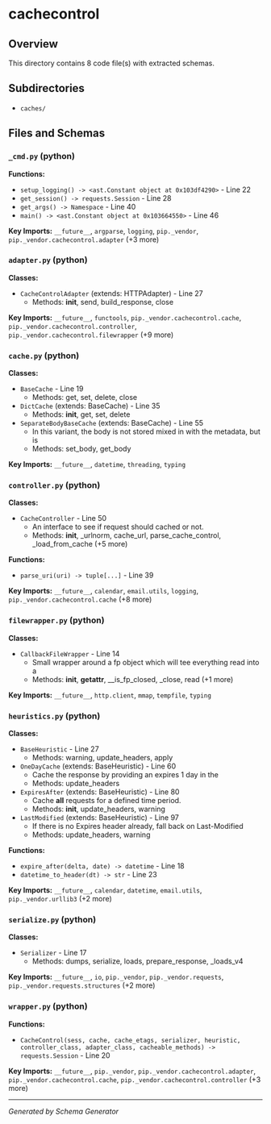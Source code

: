 # cachecontrol

## Overview

This directory contains 8 code file(s) with extracted schemas.

## Subdirectories

- `caches/`

## Files and Schemas

### `_cmd.py` (python)

**Functions:**
- `setup_logging() -> <ast.Constant object at 0x103df4290>` - Line 22
- `get_session() -> requests.Session` - Line 28
- `get_args() -> Namespace` - Line 40
- `main() -> <ast.Constant object at 0x103664550>` - Line 46

**Key Imports:** `__future__`, `argparse`, `logging`, `pip._vendor`, `pip._vendor.cachecontrol.adapter` (+3 more)

### `adapter.py` (python)

**Classes:**
- `CacheControlAdapter` (extends: HTTPAdapter) - Line 27
  - Methods: __init__, send, build_response, close

**Key Imports:** `__future__`, `functools`, `pip._vendor.cachecontrol.cache`, `pip._vendor.cachecontrol.controller`, `pip._vendor.cachecontrol.filewrapper` (+9 more)

### `cache.py` (python)

**Classes:**
- `BaseCache` - Line 19
  - Methods: get, set, delete, close
- `DictCache` (extends: BaseCache) - Line 35
  - Methods: __init__, get, set, delete
- `SeparateBodyBaseCache` (extends: BaseCache) - Line 55
  - In this variant, the body is not stored mixed in with the metadata, but is
  - Methods: set_body, get_body

**Key Imports:** `__future__`, `datetime`, `threading`, `typing`

### `controller.py` (python)

**Classes:**
- `CacheController` - Line 50
  - An interface to see if request should cached or not.
  - Methods: __init__, _urlnorm, cache_url, parse_cache_control, _load_from_cache (+5 more)

**Functions:**
- `parse_uri(uri) -> tuple[...]` - Line 39

**Key Imports:** `__future__`, `calendar`, `email.utils`, `logging`, `pip._vendor.cachecontrol.cache` (+8 more)

### `filewrapper.py` (python)

**Classes:**
- `CallbackFileWrapper` - Line 14
  - Small wrapper around a fp object which will tee everything read into a
  - Methods: __init__, __getattr__, __is_fp_closed, _close, read (+1 more)

**Key Imports:** `__future__`, `http.client`, `mmap`, `tempfile`, `typing`

### `heuristics.py` (python)

**Classes:**
- `BaseHeuristic` - Line 27
  - Methods: warning, update_headers, apply
- `OneDayCache` (extends: BaseHeuristic) - Line 60
  - Cache the response by providing an expires 1 day in the
  - Methods: update_headers
- `ExpiresAfter` (extends: BaseHeuristic) - Line 80
  - Cache **all** requests for a defined time period.
  - Methods: __init__, update_headers, warning
- `LastModified` (extends: BaseHeuristic) - Line 97
  - If there is no Expires header already, fall back on Last-Modified
  - Methods: update_headers, warning

**Functions:**
- `expire_after(delta, date) -> datetime` - Line 18
- `datetime_to_header(dt) -> str` - Line 23

**Key Imports:** `__future__`, `calendar`, `datetime`, `email.utils`, `pip._vendor.urllib3` (+2 more)

### `serialize.py` (python)

**Classes:**
- `Serializer` - Line 17
  - Methods: dumps, serialize, loads, prepare_response, _loads_v4

**Key Imports:** `__future__`, `io`, `pip._vendor`, `pip._vendor.requests`, `pip._vendor.requests.structures` (+2 more)

### `wrapper.py` (python)

**Functions:**
- `CacheControl(sess, cache, cache_etags, serializer, heuristic, controller_class, adapter_class, cacheable_methods) -> requests.Session` - Line 20

**Key Imports:** `__future__`, `pip._vendor`, `pip._vendor.cachecontrol.adapter`, `pip._vendor.cachecontrol.cache`, `pip._vendor.cachecontrol.controller` (+3 more)

---
*Generated by Schema Generator*